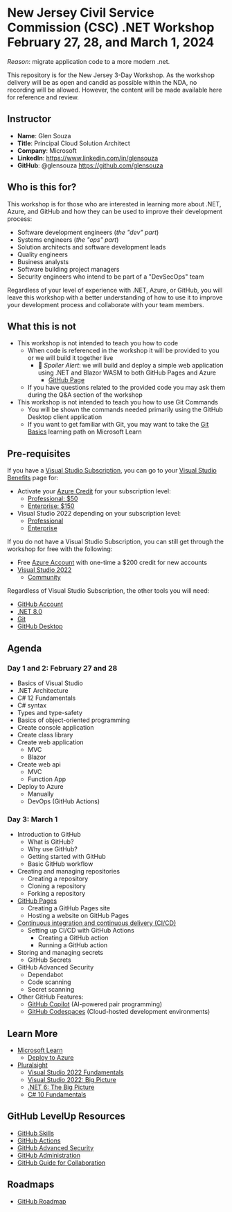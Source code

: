 # New Jersey Civil Service Commission (CSC) .NET Workshop February 27, 28, and March 1, 2024

_Reason_: migrate application code to a more modern .net.

This repository is for the New Jersey 3-Day Workshop. As the workshop delivery will be as open and candid as possible within the NDA, no recording will be allowed. However, the content will be made available here for reference and review.

## Instructor

- **Name**: Glen Souza
- **Title**: Principal Cloud Solution Architect
- **Company**: Microsoft
- **LinkedIn**: <https://www.linkedin.com/in/glensouza>
- **GitHub**: @glensouza <https://github.com/glensouza>

## Who is this for?

This workshop is for those who are interested in learning more about .NET, Azure, and GitHub and how they can be used to improve their development process:

- Software development engineers (*the "dev" part*)
- Systems engineers (*the "ops" part*)
- Solution architects and software development leads
- Quality engineers
- Business analysts
- Software building project managers
- Security engineers who intend to be part of a "DevSecOps" team

Regardless of your level of experience with .NET, Azure, or GitHub, you will leave this workshop with a better understanding of how to use it to improve your development process and collaborate with your team members.

## What this is not

- This workshop is not intended to teach you how to code
  - When code is referenced in the workshop it will be provided to you or we will build it together live
    - 🚨 *Spoiler Alert*: we will build and deploy a simple web application using .NET and Blazor WASM to both GitHub Pages and Azure
      - [GitHub Page](https://glensouza.github.io/nj-net-workshop-2024)
  - If you have questions related to the provided code you may ask them during the Q&A section of the workshop
- This workshop is not intended to teach you how to use Git Commands
  - You will be shown the commands needed primarily using the GitHub Desktop client application
  - If you want to get familiar with Git, you may want to take the [Git Basics](https://docs.microsoft.com/en-us/learn/paths/intro-to-vc-git/) learning path on Microsoft Learn

## Pre-requisites

If you have a [Visual Studio Subscription](https://visualstudio.microsoft.com/subscriptions), you can go to your [Visual Studio Benefits](https://my.visualstudio.com/Benefits) page for:

- Activate your [Azure Credit](https://azure.microsoft.com/en-us/pricing/member-offers/credit-for-visual-studio-subscribers) for your subscription level:
  - [Professional: $50](https://my.visualstudio.com/Benefits)
  - [Enterprise: $150](https://my.visualstudio.com/Benefits)
- Visual Studio 2022 depending on your subscription level:
  - [Professional](https://visualstudio.microsoft.com/vs/professional)
  - [Enterprise](https://visualstudio.microsoft.com/vs/enterprise)

If you do not have a Visual Studio Subscription, you can still get through the workshop for free with the following:

- Free [Azure Account](https://azure.microsoft.com/en-us/free) with one-time a $200 credit for new accounts
- [Visual Studio 2022](https://visualstudio.microsoft.com/downloads/)
  - [Community](https://visualstudio.microsoft.com/vs/community)

Regardless of Visual Studio Subscription, the other tools you will need:

- [GitHub Account](https://github.com)
- [.NET 8.0](https://dotnet.microsoft.com/download/dotnet/8.0)
- [Git](https://git-scm.com/downloads)
- [GitHub Desktop](https://desktop.github.com/)

## Agenda

### Day 1 and 2: February 27 and 28

- Basics of Visual Studio
- .NET Architecture
- C# 12 Fundamentals
- C# syntax
- Types and type-safety
- Basics of object-oriented programming
- Create console application
- Create class library
- Create web application
  - MVC
  - Blazor
- Create web api
  - MVC
  - Function App
- Deploy to Azure
  - Manually
  - DevOps (GitHub Actions)
 
### Day 3: March 1

- Introduction to GitHub
  - What is GitHub?
  - Why use GitHub?
  - Getting started with GitHub
  - Basic GitHub workflow
- Creating and managing repositories
  - Creating a repository
  - Cloning a repository
  - Forking a repository
- [GitHub Pages](https://pages.github.com)
  - Creating a GitHub Pages site
  - Hosting a website on GitHub Pages
- [Continuous integration and continuous delivery (CI/CD)](https://docs.github.com/en/actions)
  - Setting up CI/CD with GitHub Actions
    - Creating a GitHub action
    - Running a GitHub action
- Storing and managing secrets
  - GitHub Secrets
- GitHub Advanced Security
  - Dependabot
  - Code scanning
  - Secret scanning
- Other GitHub Features:
  - [GitHub Copilot](https://github.com/features/copilot#pricing) (AI-powered pair programming)
  - [GitHub Codespaces](https://github.com/features/codespaces) (Cloud-hosted development environments)

## Learn More

- [Microsoft Learn](https://docs.microsoft.com/en-us/learn/)
  - [Deploy to Azure](https://learn.microsoft.com/en-us/azure/azure-resource-manager/templates/deploy-to-azure-button)
- [Pluralsight](https://www.pluralsight.com/)
  - [Visual Studio 2022 Fundamentals](https://app.pluralsight.com/library/courses/visual-studio-2022-fundamentals/table-of-contents)
  - [Visual Studio 2022: Big Picture](https://app.pluralsight.com/library/courses/visual-studio-2022-big-picture/table-of-contents)
  - [.NET 6: The Big Picture](https://app.pluralsight.com/library/courses/dot-net-6-big-picture/table-of-contents)
  - [C# 10 Fundamentals](https://app.pluralsight.com/library/courses/c-sharp-10-fundamentals/table-of-contents)

## GitHub LevelUp Resources

- [GitHub Skills](https://skills.github.com)
- [GitHub Actions](https://learn.microsoft.com/en-us/users/githubtraining/collections/n5p4a5z7keznp5)
- [GitHub Advanced Security](https://learn.microsoft.com/en-us/users/githubtraining/collections/rqymc6yw8q5rey)
- [GitHub Administration](https://learn.microsoft.com/en-us/users/githubtraining/collections/mom7u1gzjdxw03)
- [GitHub Guide for Collaboration](https://github.blog/2023-08-04-a-checklist-and-guide-to-get-your-repository-collaboration-ready)

## Roadmaps

- [GitHub Roadmap](https://github.com/github/roadmap)
